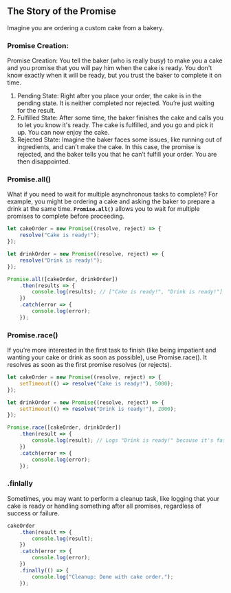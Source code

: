 ## The Story of the Promise
Imagine you are ordering a custom cake from a bakery.

### Promise Creation:
Promise Creation: You tell the baker (who is really busy) to make you a cake and you promise that you will pay him when the cake is ready. You don't know exactly when it will be ready, but you trust the baker to complete it on time.

1. Pending State: Right after you place your order, the cake is in the pending state. It is neither completed nor rejected. You’re just waiting for the result.<br>
2. Fulfilled State: After some time, the baker finishes the cake and calls you to let you know it's ready. The cake is fulfilled, and you go and pick it up. You can now enjoy the cake.<br>
3. Rejected State: Imagine the baker faces some issues, like running out of ingredients, and can’t make the cake. In this case, the promise is rejected, and the baker tells you that he can’t fulfill your order. You are then disappointed.



### Promise.all()
What if you need to wait for multiple asynchronous tasks to complete? For example, you might be ordering a cake and asking the baker to prepare a drink at the same time. **`Promise.all()`** allows you to wait for multiple promises to complete before proceeding.

```javascript
let cakeOrder = new Promise((resolve, reject) => {
    resolve("Cake is ready!");
});

let drinkOrder = new Promise((resolve, reject) => {
    resolve("Drink is ready!");
});

Promise.all([cakeOrder, drinkOrder])
    .then(results => {
        console.log(results); // ["Cake is ready!", "Drink is ready!"]
    })
    .catch(error => {
        console.log(error);
    });
```

### Promise.race()
If you’re more interested in the first task to finish (like being impatient and wanting your cake or drink as soon as possible), use Promise.race(). It resolves as soon as the first promise resolves (or rejects).

```javascript
let cakeOrder = new Promise((resolve, reject) => {
    setTimeout(() => resolve("Cake is ready!"), 5000);
});

let drinkOrder = new Promise((resolve, reject) => {
    setTimeout(() => resolve("Drink is ready!"), 2000);
});

Promise.race([cakeOrder, drinkOrder])
    .then(result => {
        console.log(result); // Logs "Drink is ready!" because it's faster
    })
    .catch(error => {
        console.log(error);
    });

```
### .finlally
Sometimes, you may want to perform a cleanup task, like logging that your cake is ready or handling something after all promises, regardless of success or failure.
```javascript
cakeOrder
    .then(result => {
        console.log(result);
    })
    .catch(error => {
        console.log(error);
    })
    .finally(() => {
        console.log("Cleanup: Done with cake order.");
    });

```
